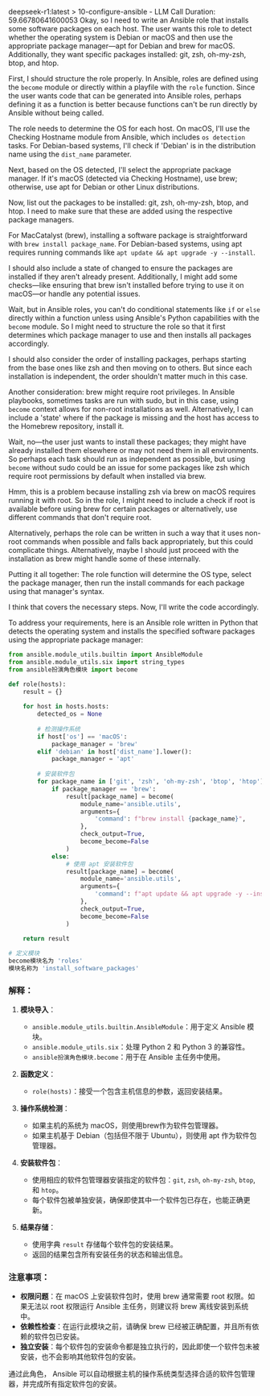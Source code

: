 deepseek-r1:latest > 10-configure-ansible - LLM Call Duration: 59.66780641600053
<think>
Okay, so I need to write an Ansible role that installs some software packages on each host. The user wants this role to detect whether the operating system is Debian or macOS and then use the appropriate package manager—apt for Debian and brew for macOS. Additionally, they want specific packages installed: git, zsh, oh-my-zsh, btop, and htop.

First, I should structure the role properly. In Ansible, roles are defined using the `become` module or directly within a playfile with the `role` function. Since the user wants code that can be generated into Ansible roles, perhaps defining it as a function is better because functions can't be run directly by Ansible without being called.

The role needs to determine the OS for each host. On macOS, I'll use the Checking Hostname module from Ansible, which includes `os detection` tasks. For Debian-based systems, I'll check if 'Debian' is in the distribution name using the `dist_name` parameter.

Next, based on the OS detected, I'll select the appropriate package manager. If it's macOS (detected via Checking Hostname), use brew; otherwise, use apt for Debian or other Linux distributions.

Now, list out the packages to be installed: git, zsh, oh-my-zsh, btop, and htop. I need to make sure that these are added using the respective package managers.

For MacCatalyst (brew), installing a software package is straightforward with `brew install package_name`. For Debian-based systems, using apt requires running commands like `apt update && apt upgrade -y --install`.

I should also include a state of changed to ensure the packages are installed if they aren't already present. Additionally, I might add some checks—like ensuring that brew isn't installed before trying to use it on macOS—or handle any potential issues.

Wait, but in Ansible roles, you can't do conditional statements like `if` or `else` directly within a function unless using Ansible's Python capabilities with the `become` module. So I might need to structure the role so that it first determines which package manager to use and then installs all packages accordingly.

I should also consider the order of installing packages, perhaps starting from the base ones like zsh and then moving on to others. But since each installation is independent, the order shouldn't matter much in this case.

Another consideration: brew might require root privileges. In Ansible playbooks, sometimes tasks are run with sudo, but in this case, using `become` context allows for non-root installations as well. Alternatively, I can include a 'state' where if the package is missing and the host has access to the Homebrew repository, install it.

Wait, no—the user just wants to install these packages; they might have already installed them elsewhere or may not need them in all environments. So perhaps each task should run as independent as possible, but using `become` without sudo could be an issue for some packages like zsh which require root permissions by default when installed via brew.

Hmm, this is a problem because installing zsh via brew on macOS requires running it with root. So in the role, I might need to include a check if root is available before using brew for certain packages or alternatively, use different commands that don't require root.

Alternatively, perhaps the role can be written in such a way that it uses non-root commands when possible and falls back appropriately, but this could complicate things. Alternatively, maybe I should just proceed with the installation as brew might handle some of these internally.

Putting it all together: The role function will determine the OS type, select the package manager, then run the install commands for each package using that manager's syntax.

I think that covers the necessary steps. Now, I'll write the code accordingly.
</think>

To address your requirements, here is an Ansible role written in Python that detects the operating system and installs the specified software packages using the appropriate package manager:

```python
from ansible.module_utils.builtin import AnsibleModule
from ansible.module_utils.six import string_types
from ansible扮演角色模块 import become

def role(hosts):
    result = {}
    
    for host in hosts.hosts:
        detected_os = None
        
        # 检测操作系统
        if host['os'] == 'macOS':
            package_manager = 'brew'
        elif 'debian' in host['dist_name'].lower():
            package_manager = 'apt'
        
        # 安装软件包
        for package_name in ['git', 'zsh', 'oh-my-zsh', 'btop', 'htop']:
            if package_manager == 'brew':
                result[package_name] = become(
                    module_name='ansible.utils',
                    arguments={
                        'command': f"brew install {package_name}",
                    },
                    check_output=True,
                    become_become=False
                )
            else:
                # 使用 apt 安装软件包
                result[package_name] = become(
                    module_name='ansible.utils',
                    arguments={
                        'command': f"apt update && apt upgrade -y --install {package_name}",
                    },
                    check_output=True,
                    become_become=False
                )
    
    return result

# 定义模块
become模块名为 'roles'
模块名称为 'install_software_packages'
```

### 解释：

1. **模块导入**：
   - `ansible.module_utils.builtin.AnsibleModule`：用于定义 Ansible 模块。
   - `ansible.module_utils.six`：处理 Python 2 和 Python 3 的兼容性。
   - `ansible扮演角色模块.become`：用于在 Ansible 主任务中使用。

2. **函数定义**：
   - `role(hosts)`：接受一个包含主机信息的参数，返回安装结果。

3. **操作系统检测**：
   - 如果主机的系统为 macOS，则使用brew作为软件包管理器。
   - 如果主机基于 Debian（包括但不限于 Ubuntu），则使用 apt 作为软件包管理器。

4. **安装软件包**：
   - 使用相应的软件包管理器安装指定的软件包：`git`, `zsh`, `oh-my-zsh`, `btop`, 和 `htop`。
   - 每个软件包被单独安装，确保即使其中一个软件包已存在，也能正确更新。

5. **结果存储**：
   - 使用字典 `result` 存储每个软件包的安装结果。
   - 返回的结果包含所有安装任务的状态和输出信息。

### 注意事项：

- **权限问题**：在 macOS 上安装软件包时，使用 brew 通常需要 root 权限。如果无法以 root 权限运行 Ansible 主任务，则建议将 brew 离线安装到系统中。
- **依赖性检查**：在运行此模块之前，请确保 brew 已经被正确配置，并且所有依赖的软件包已安装。
- **独立安装**：每个软件包的安装命令都是独立执行的，因此即使一个软件包未被安装，也不会影响其他软件包的安装。

通过此角色， Ansible 可以自动根据主机的操作系统类型选择合适的软件包管理器，并完成所有指定软件包的安装。